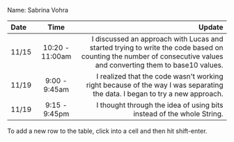 Name: Sabrina Vohra

| Date  |      Time       |                                                                                                                                                           Update |
|:------|:---------------:|-----------------------------------------------------------------------------------------------------------------------------------------------------------------:|
| 11/15 | 10:20 - 11:00am | I discussed an approach with Lucas and started trying to write the code based on counting the number of consecutive values and converting them to base10 values. |
| 11/19 |  9:00 - 9:45am  |                                       I realized that the code wasn't working right because of the way I was separating the data. I began to try a new approach. |
| 11/19 |  9:15 - 9:45pm  |                                                                                            I thought through the idea of using bits instead of the whole String. |

To add a new row to the table, click into a cell and then hit shift-enter.